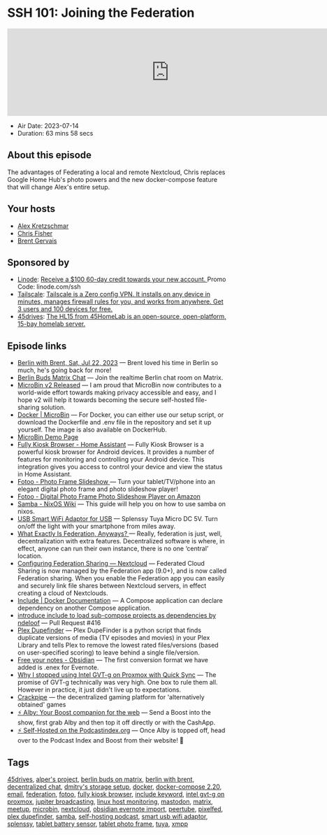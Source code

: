 # SSH 101: Joining the Federation

<iframe src="https://player.fireside.fm/v2/dUlrHQih+FSRsoDej?theme=dark" width="740" height="200" frameborder="0" scrolling="no"></iframe>

* Air Date: 2023-07-14
* Duration: 63 mins 58 secs

## About this episode

The advantages of Federating a local and remote Nextcloud, Chris replaces Google Home Hub's photo powers and the new docker-compose feature that will change Alex's entire setup.

## Your hosts
* [Alex Kretzschmar](https://selfhosted.show/hosts/alexktz)
* [Chris Fisher](https://selfhosted.show/hosts/chrislas)
* [Brent Gervais](https://selfhosted.show/guests/brentgervais)

## Sponsored by

  * [Linode](https://linode.com/ssh): [Receive a $100 60-day credit towards your new account. ](https://linode.com/ssh) Promo Code: linode.com/ssh
  * [Tailscale](http://tailscale.com/selfhosted): [Tailscale is a Zero config VPN. It installs on any device in minutes, manages firewall rules for you, and works from anywhere. Get 3 users and 100 devices for free. ](http://tailscale.com/selfhosted)
  * [45drives](https://45homelab.com): [ The HL15 from 45HomeLab is an open-source, open-platform, 15-bay homelab server. ](https://45homelab.com)



## Episode links

  * [Berlin with Brent, Sat, Jul 22, 2023](https://www.meetup.com/jupiterbroadcasting/events/294559395/ "Berlin with Brent, Sat, Jul 22, 2023") — Brent loved his time in Berlin so much, he's going back for more!
  * [Berlin Buds Matrix Chat](https://matrix.to/#/%23berlin:jupiterbroadcasting.com "Berlin Buds Matrix Chat") — Join the realtime Berlin chat room on Matrix.
  * [MicroBin v2 Released](https://microbin.eu/blog/v2/ "MicroBin v2 Released") — I am proud that MicroBin now contributes to a world-wide effort towards making privacy accessible and easy, and I hope v2 will help it towards becoming the secure self-hosted file-sharing solution. 
  * [Docker | MicroBin](https://microbin.eu/docs/installation-and-configuration/docker/ "Docker | MicroBin") — For Docker, you can either use our setup script, or download the Dockerfile and .env file in the repository and set it up yourself. The image is also available on DockerHub.
  * [MicroBin Demo Page](https://pub.microbin.eu/ "MicroBin Demo Page")
  * [Fully Kiosk Browser - Home Assistant](https://www.home-assistant.io/integrations/fully_kiosk/ "Fully Kiosk Browser - Home Assistant") — Fully Kiosk Browser is a powerful kiosk browser for Android devices. It provides a number of features for monitoring and controlling your Android device. This integration gives you access to control your device and view the status in Home Assistant.
  * [Fotoo - Photo Frame Slideshow ](https://play.google.com/store/apps/details?id=com.bo.fotoo&hl=en_US&gl=US "Fotoo - Photo Frame Slideshow ") — Turn your tablet/TV/phone into an elegant digital photo frame and photo slideshow player!
  * [Fotoo - Digital Photo Frame Photo Slideshow Player on Amazon](https://www.amazon.com/Fotoo-Digital-Photo-Slideshow-Player/dp/B078R4VYKK "Fotoo - Digital Photo Frame Photo Slideshow Player on Amazon")
  * [Samba - NixOS Wiki](https://nixos.wiki/wiki/Samba "Samba - NixOS Wiki") — This guide will help you on how to use samba on nixos. 
  * [USB Smart WiFi Adaptor for USB](https://www.amazon.com/dp/B0B4VQTPC3 "USB Smart WiFi Adaptor for USB") — Splenssy Tuya Micro DC 5V. Turn on/off the light with your smartphone from miles away. 
  * [What Exactly Is Federation, Anyways? ](https://teknikaldomain.me/post/what-is-federation/ "What Exactly Is Federation, Anyways? ") — Really, federation is just, well, decentralization with extra features. Decentralized software is where, in effect, anyone can run their own instance, there is no one ‘central’ location. 
  * [Configuring Federation Sharing — Nextcloud](https://docs.nextcloud.com/server/latest/admin_manual/configuration_files/federated_cloud_sharing_configuration.html "Configuring Federation Sharing — Nextcloud") — Federated Cloud Sharing is now managed by the Federation app (9.0+), and is now called Federation sharing. When you enable the Federation app you can easily and securely link file shares between Nextcloud servers, in effect creating a cloud of Nextclouds.
  * [Include | Docker Documentation](https://docs.docker.com/compose/compose-file/14-include/ "Include | Docker Documentation") — A Compose application can declare dependency on another Compose application.
  * [introduce include to load sub-compose projects as dependencies by ndeloof](https://github.com/compose-spec/compose-go/pull/416 "introduce include to load sub-compose projects as dependencies by ndeloof") — Pull Request #416
  * [Plex Dupefinder](https://github.com/l3uddz/plex_dupefinder "Plex Dupefinder") — Plex DupeFinder is a python script that finds duplicate versions of media (TV episodes and movies) in your Plex Library and tells Plex to remove the lowest rated files/versions (based on user-specified scoring) to leave behind a single file/version.
  * [Free your notes - Obsidian](https://obsidian.md/blog/free-your-notes/ "Free your notes - Obsidian") — The first conversion format we have added is .enex for Evernote. 
  * [Why I stopped using Intel GVT-g on Proxmox with Quick Sync](https://blog.ktz.me/why-i-stopped-using-intel-gvt-g-on-proxmox/ "Why I stopped using Intel GVT-g on Proxmox with Quick Sync") — The promise of GVT-g technically was very high. One box to rule them all. However in practice, it just didn't live up to expectations.
  * [Crackpipe](https://crackpipe.de/ "Crackpipe") — the decentralized gaming platform for 'alternatively obtained' games
  * [⚡ Alby: Your Boost companion for the web](https://getalby.com/ "⚡ Alby: Your Boost companion for the web") — Send a Boost into the show, first grab Alby and then top it off directly or with the CashApp.
  * [⚡ Self-Hosted on the Podcastindex.org](https://podcastindex.org/podcast/830124 "⚡ Self-Hosted on the Podcastindex.org") — Once Alby is topped off, head over to the Podcast Index and Boost from their website! 🍻



## Tags

[45drives](https://selfhosted.show/tags/45drives), [alper's project](https://selfhosted.show/tags/alper's%20project), [berlin buds on matrix](https://selfhosted.show/tags/berlin%20buds%20on%20matrix), [berlin with brent](https://selfhosted.show/tags/berlin%20with%20brent), [decentralized chat](https://selfhosted.show/tags/decentralized%20chat), [dmitry's storage setup](https://selfhosted.show/tags/dmitry's%20storage%20setup), [docker](https://selfhosted.show/tags/docker), [docker-compose 2.20](https://selfhosted.show/tags/docker-compose%202.20), [email](https://selfhosted.show/tags/email), [federation](https://selfhosted.show/tags/federation), [fotoo](https://selfhosted.show/tags/fotoo), [fully kiosk browser](https://selfhosted.show/tags/fully%20kiosk%20browser), [include keyword](https://selfhosted.show/tags/include%20keyword), [intel gvt-g on proxmox](https://selfhosted.show/tags/intel%20gvt-g%20on%20proxmox), [jupiter broadcasting](https://selfhosted.show/tags/jupiter%20broadcasting), [linux host monitoring](https://selfhosted.show/tags/linux%20host%20monitoring), [mastodon](https://selfhosted.show/tags/mastodon), [matrix](https://selfhosted.show/tags/matrix), [meetup](https://selfhosted.show/tags/meetup), [microbin](https://selfhosted.show/tags/microbin), [nextcloud](https://selfhosted.show/tags/nextcloud), [obsidian evernote import](https://selfhosted.show/tags/obsidian%20evernote%20import), [peertube](https://selfhosted.show/tags/peertube), [pixelfed](https://selfhosted.show/tags/pixelfed), [plex dupefinder](https://selfhosted.show/tags/plex%20dupefinder), [samba](https://selfhosted.show/tags/samba), [self-hosting podcast](https://selfhosted.show/tags/self-hosting%20podcast), [smart usb wifi adaptor](https://selfhosted.show/tags/smart%20usb%20wifi%20adaptor), [splenssy](https://selfhosted.show/tags/splenssy), [tablet battery sensor](https://selfhosted.show/tags/tablet%20battery%20sensor), [tablet photo frame](https://selfhosted.show/tags/tablet%20photo%20frame), [tuya](https://selfhosted.show/tags/tuya), [xmpp](https://selfhosted.show/tags/xmpp)